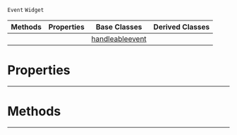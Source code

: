  `Event` `Widget`



|Methods|Properties|Base Classes|Derived Classes|
|---|---|---|---|
| | |[handleableevent](https://plasmaengine.github.io/PlasmaDocs/Plasma1/C++/code_reference/class_reference/handleableevent.markdown)| |


 #  Properties


---  
 #  Methods


---  
 

 
